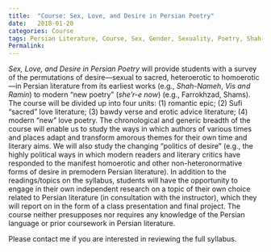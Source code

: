 ```yaml
---
title:  "Course: Sex, Love, and Desire in Persian Poetry"
date:   2018-01-20
categories: Course
tags: Persian Literature, Course, Sex, Gender, Sexuality, Poetry, Shah-Nameh, Vis and Ramin, Rumi, 'Eraqi, Sana'i, Qabus-Nameh, Forugh Farrokhzad, Simin Behbahani, Fatemeh Shams
Permalink: 
---
```


*Sex, Love, and Desire in Persian Poetry* will provide students with a survey of the permutations of desire—sexual to sacred, heteroerotic to homoerotic—in Persian literature from its earliest works (e.g., *Shah-Nameh*, *Vis and Ramin*) to modern “new poetry” (*she’r-e now*) (e.g., Farrokhzad, Shams).  The course will be divided up into four units: (1) romantic epic; (2) Sufi “sacred” love literature; (3) bawdy verse and erotic advice literature; (4) modern “new” love poetry. The chronological and generic breadth of the course will enable us to study the ways in which authors of various times and places adapt and transform amorous themes for their own time and literary aims. We will also study the changing “politics of desire” (e.g., the highly political ways in which modern readers and literary critics have responded to the manifest homoerotic and other non-heteronormative forms of desire in premodern Persian literature). In addition to the readings/topics on the syllabus, students will have the opportunity to engage in their own independent research on a topic of their own choice related to Persian literature (in consultation with the instructor), which they will report on in the form of a class presentation and final project. The course neither presupposes nor requires any knowledge of the Persian language or prior coursework in Persian literature.
       

Please contact me if you are interested in reviewing the full syllabus.